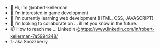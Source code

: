 - 👋 Hi, I’m @robert-kellerman
- 👀 I’m interested in game development
- 🌱 I’m currently learning web development (HTML, CSS, JAVASCRIPT)
- 💞️ I’m looking to collaborate on ... ill let you know in the future.
- 📫 How to reach me ... Linkedin @https://www.linkedin.com/in/robert-kellerman-7a5994248/
- ✨ aka Snozzberry

<!---
robert-kellerman/robert-kellerman is a ✨ special ✨ repository because its `README.md` (this file) appears on your GitHub profile.
You can click the Preview link to take a look at your changes.
--->

